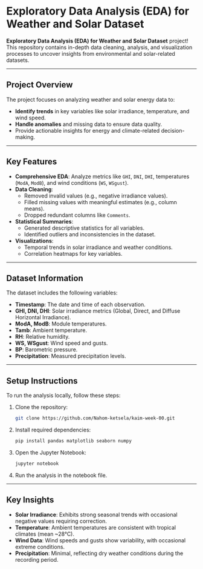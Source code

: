 # Exploratory Data Analysis (EDA) for Weather and Solar Dataset

**Exploratory Data Analysis (EDA) for Weather and Solar Dataset** project! This repository contains in-depth data cleaning, analysis, and visualization processes to uncover insights from environmental and solar-related datasets.

---

## **Project Overview**

The project focuses on analyzing weather and solar energy data to:

- **Identify trends** in key variables like solar irradiance, temperature, and wind speed.
- **Handle anomalies** and missing data to ensure data quality.
- Provide actionable insights for energy and climate-related decision-making.

---

## **Key Features**

- **Comprehensive EDA**: Analyze metrics like `GHI`, `DNI`, `DHI`, temperatures (`ModA`, `ModB`), and wind conditions (`WS`, `WSgust`).
- **Data Cleaning**:
  - Removed invalid values (e.g., negative irradiance values).
  - Filled missing values with meaningful estimates (e.g., column means).
  - Dropped redundant columns like `Comments`.
- **Statistical Summaries**:
  - Generated descriptive statistics for all variables.
  - Identified outliers and inconsistencies in the dataset.
- **Visualizations**:
  - Temporal trends in solar irradiance and weather conditions.
  - Correlation heatmaps for key variables.

---

## **Dataset Information**

The dataset includes the following variables:

- **Timestamp**: The date and time of each observation.
- **GHI, DNI, DHI**: Solar irradiance metrics (Global, Direct, and Diffuse Horizontal Irradiance).
- **ModA, ModB**: Module temperatures.
- **Tamb**: Ambient temperature.
- **RH**: Relative humidity.
- **WS, WSgust**: Wind speed and gusts.
- **BP**: Barometric pressure.
- **Precipitation**: Measured precipitation levels.

---

## **Setup Instructions**

To run the analysis locally, follow these steps:

1. Clone the repository:
   ```bash
   git clone https://github.com/Nahom-ketsela/kaim-week-00.git
   ```
2. Install required dependencies:
   ```bash
   pip install pandas matplotlib seaborn numpy
   ```
3. Open the Jupyter Notebook:
   ```bash
   jupyter notebook
   ```
4. Run the analysis in the notebook file.

---

## **Key Insights**

- **Solar Irradiance**: Exhibits strong seasonal trends with occasional negative values requiring correction.
- **Temperature**: Ambient temperatures are consistent with tropical climates (mean ~28°C).
- **Wind Data**: Wind speeds and gusts show variability, with occasional extreme conditions.
- **Precipitation**: Minimal, reflecting dry weather conditions during the recording period.
